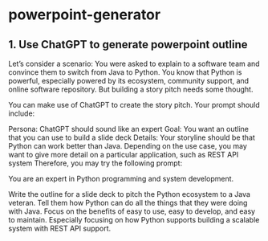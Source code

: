 # powerpoint-generator

## 1. Use ChatGPT to generate powerpoint outline

Let’s consider a scenario: You were asked to explain to a software team and convince them to switch from Java to Python. You know that Python is powerful, especially powered by its ecosystem, community support, and online software repository. But building a story pitch needs some thought.

You can make use of ChatGPT to create the story pitch. Your prompt should include:

Persona: ChatGPT should sound like an expert
Goal: You want an outline that you can use to build a slide deck
Details: Your storyline should be that Python can work better than Java. Depending on the use case, you may want to give more detail on a particular application, such as REST API system
Therefore, you may try the following prompt:

You are an expert in Python programming and system development.

Write the outline for a slide deck to pitch the Python ecosystem to a Java veteran. Tell them how Python can do all the things that they were doing with Java. Focus on the benefits of easy to use, easy to develop, and easy to maintain. Especially focusing on how Python supports building a scalable system with REST API support.

## 
